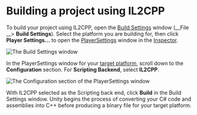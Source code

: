 # Building a project using IL2CPP

To build your project using IL2CPP, open the [Build Settings](BuildSettings) window (__File __> __Build Settings__). Select the platform you are building for, then click __Player Settings...__ to open the [PlayerSettings](class-PlayerSettings) window in the [Inspector](UsingTheInspector).

![The Build Settings window](../uploads/Main/IL2CPP-1.png)

In the PlayerSettings window for your [target platform](PlatformSpecific), scroll down to the __Configuration__ section. For __Scripting Backend__, select  __IL2CPP__.

![The Configuration section of the PlayerSettings window](../uploads/Main/IL2CPP-2.png)

With IL2CPP selected as the Scripting back end, click __Build__ in the Build Settings window. Unity begins the process of converting your C# code and assemblies into C++ before producing a binary file for your target platform.